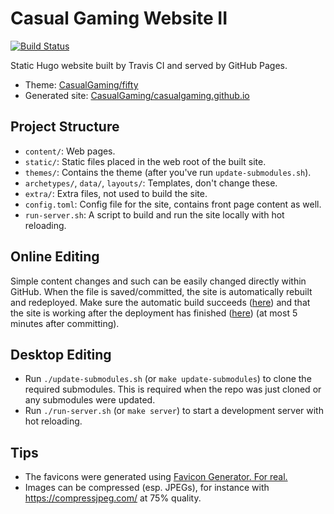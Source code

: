# Casual Gaming Website II

[![Build Status](https://travis-ci.com/CasualGaming/cag-web-2.svg?branch=master)](https://travis-ci.com/CasualGaming/cag-web)

Static Hugo website built by Travis CI and served by GitHub Pages.

* Theme: [CasualGaming/fifty](https://github.com/CasualGaming/fifty)
* Generated site: [CasualGaming/casualgaming.github.io](https://github.com/CasualGaming/casualgaming.github.io)

## Project Structure
* `content/`: Web pages.
* `static/`: Static files placed in the web root of the built site.
* `themes/`: Contains the theme (after you've run `update-submodules.sh`).
* `archetypes/`, `data/`, `layouts/`: Templates, don't change these.
* `extra/`: Extra files, not used to build the site.
* `config.toml`: Config file for the site, contains front page content as well.
* `run-server.sh`: A script to build and run the site locally with hot reloading.

## Online Editing
Simple content changes and such can be easily changed directly within GitHub.
When the file is saved/committed, the site is automatically rebuilt and redeployed.
Make sure the automatic build succeeds ([here](https://travis-ci.com/CasualGaming/cag-web)) and that the site is working after the deployment has finished ([here](https://casualgaming.no)) (at most 5 minutes after committing).

## Desktop Editing

* Run `./update-submodules.sh` (or `make update-submodules`) to clone the required submodules. This is required when the repo was just cloned or any submodules were updated.
* Run `./run-server.sh` (or `make server`) to start a development server with hot reloading.

## Tips
* The favicons were generated using [Favicon Generator. For real.](https://realfavicongenerator.net/)
* Images can be compressed (esp. JPEGs), for instance with <https://compressjpeg.com/> at 75% quality.
